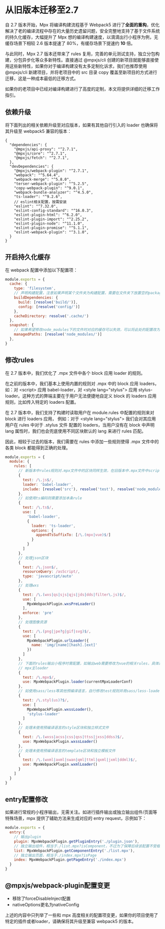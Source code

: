 # 从旧版本迁移至2.7

自 2.7 版本开始，Mpx 将编译构建流程基于 Webpack5 进行了**全面的重构**，优化解决了老的编译流程中存在的大量历史遗留问题，安全完整地支持了基于文件系统的持久化缓存，大幅提升了 Mpx 想的编译构建速度，以滴滴出行小程序为例，无缓存场景下相较 2.6 版本提速了 80%，有缓存场景下提速约 **10** 倍。

与此同时，Mpx 2.7 版本还带来了 rules 复用，完善的单元测试支持，独立分包构建，分包异步化等众多新特性。直接通过 @mpxjs/cli 创建的新项目就能够直接使用这些新特性，如果你对于编译构建没有太多定制化诉求，我们也推荐使用 @mpxjs/cli 新建项目，并将老项目中的 src 目录 copy 覆盖至新项目的方式进行迁移，这是一种成本最低的迁移方式。

如果你的老项目中已经对编译构建进行了高度的定制，本文将提供详细的迁移工作指引。

## 依赖升级

将下面列出的相关依赖升级至对应版本，如果有其他自行引入的 loader 也确保将其升级至 webpack5 兼容的版本：

```json5
{
  "dependencies": {
    "@mpxjs/api-proxy": "^2.7.1",
    "@mpxjs/core": "^2.7.1",
    "@mpxjs/fetch": "^2.7.1",
  },
  "devDependencies": {
    "@mpxjs/webpack-plugin": "^2.7.1",
    "webpack": "^5.64.4",
    "webpack-merge": "^5.8.0",
    "terser-webpack-plugin": "^5.2.5",
    "copy-webpack-plugin": "^9.0.1",
    "webpack-bundle-analyzer": "^4.5.0",
    "ts-loader": "^9.2.6",
    // eslint相关配置，按需安装
    "eslint": "^7.32.0",
    "eslint-config-standard": "^16.0.3",
    "eslint-plugin-html": "^6.2.0",
    "eslint-plugin-import": "^2.25.2",
    "eslint-plugin-node": "^11.1.0",
    "eslint-plugin-promise": "^5.1.1",
    "eslint-webpack-plugin": "^3.1.0",
  }
}
```

## 开启持久化缓存

在 webpack 配置中添加以下配置项：

```js
module.exports = {
  cache: {
    type: 'filesystem',
    // 声明构建配置，注意如果声明某个文件夹为构建配置，需要在文件夹下放置空的package.json文件，避免构建依赖收集时将主项目的依赖项视为构建依赖
    buildDependencies: {
      build: [resolve('build/')],
      config: [resolve('config/')]
    },
    cacheDirectory: resolve('.cache/')
  },
  snapshot: {
    // 如果希望修改node_modules下的文件时对应的缓存可以失效，可以将此处的配置改为 managedPaths: []
    managedPaths: [resolve('node_modules/')]
  },
}
```

## 修改rules

在 2.7 版本中，我们优化了 .mpx 文件中各个 block 应用 loader 的规则。

在之前的版本中，我们基本上使用内置的规则对 .mpx 中的 block 应用 loaders，如：对 \<script\> 应用 babel-loader，对 \<style lang="stylus"\> 应用 stylus-loader。这种方式的弊端主要在于用户无法便捷地自定义 block 的 loaders 应用规则，比如传入特定的 loaders 配置。

在 2.7 版本中，我们支持了构建时读取用户在 module.rules 中配置的规则来对 block 进行 loaders 应用， 例如：对于 \<style lang="stylus"\> 我们会对其应用用户在 rules 中对于 .stylus 文件 配置的 loaders，当用户没有在 block 中声明 lang 属性时，我们也会兜底使用不同区块默认的 lang 来进行 rules 匹配。

因此，相较于过去的版本，我们需要在 rules 中添加一些规则使得 .mpx 文件中的各类 block 都能得到正确的处理。

```js
module.exports = {
  module: {
    rules: [
      // 新版本中rules规则对.mpx文件中的区块同样生效，在旧版本中.mpx文件中script会走内置的babel转义，但是新版当中只有在include范围内的.mpx文件才会走babel，这点需要特别注意，由于新版本中.mpx文件中的script会采用.mpx.js的格式来匹配rules，也可以针对这个格式编写新的rule让其保持旧版本的表现。
      {
        test: /\.js$/,
        loader: 'babel-loader',
        include: [resolve('src'), resolve('test'), resolve('node_modules/@mpxjs')]
      },
      // 如使用ts编码则需要添加本条rule
      {
        test: /\.ts$/,
        use: [
          'babel-loader',
          {
            loader: 'ts-loader',
            options: {
              appendTsSuffixTo: [/\.(mpx|vue)$/]
            }
          }
        ]
      },
      // 处理json区块
      {
        test: /\.json$/,
        resourceQuery: /asScript/,
        type: 'javascript/auto'
      },
      // 处理wxs
      {
        test: /\.(wxs|qs|sjs|qjs|jds|dds|filter\.js)$/,
        use: [
          MpxWebpackPlugin.wxsPreLoader()
        ],
        enforce: 'pre'
      },
      // 处理图像资源
      {
        test: /\.(png|jpe?g|gif|svg)$/,
        use: [
          MpxWebpackPlugin.urlLoader({
            name: 'img/[name][hash].[ext]'
          })
        ]
      },
      // 下面的rules输出小程序时需配置，如输出web需要修改为vue的相关rules，具体逻辑可以参考脚手架项目中build/getRules.js
      // mpx主loader
      {
        test: /\.mpx$/,
        use: MpxWebpackPlugin.loader(currentMpxLoaderConf)
      },
      // 如使用sass/less等其他预编译语言，自行修改test规则并用sass/less-loader替换stylus-loader
      {
        test: /\.styl(us)?$/,
        use: [
          MpxWebpackPlugin.wxssLoader(),
          'stylus-loader'
        ]
      },
      // 处理未使用预编译语言的style区块和独立样式文件
      {
        test: /\.(wxss|acss|css|qss|ttss|jxss|ddss)$/,
        use: MpxWebpackPlugin.wxssLoader()
      },
      // 处理未使用预编译语言的template区块和独立模板文件
      {
        test: /\.(wxml|axml|swan|qml|ttml|qxml|jxml|ddml)$/,
        use: MpxWebpackPlugin.wxmlLoader()
      }
    ]
  }
}
```

## entry配置修改

如果进行常规的小程序输出，无需关注。如进行插件输出或独立输出组件/页面等特殊场景，mpx 提供了辅助方法来生成对应的 entry request，示例如下：

```js
module.exports = {
  entry:{
    // 输出plugin
    plugin: MpxWebpackPlugin.getPluginEntry('./plugin.json'),
    // 独立输出组件，相当于./list.mpx?isComponent，不过为了保障后续该配置不受框架内部query变动影响，建议使用辅助方法
    list: MpxWebpackPlugin.getComponentEntry('./list.mpx'),
    // 独立输出页面，相当于./index.mpx?isPage
    index: MpxWebpackPlugin.getPageEntry('./index.mpx')
  }
}
```

## @mpxjs/webpack-plugin配置变更

- 移除了forceDisableInject配置
- nativeOptions更名为nativeConfig


上述的内容中只列举了一些和 mpx 高度相关的配置项变更，如果你的项目使用了特定的插件或者loader，请确保将其升级至兼容 webpack5 的版本。
